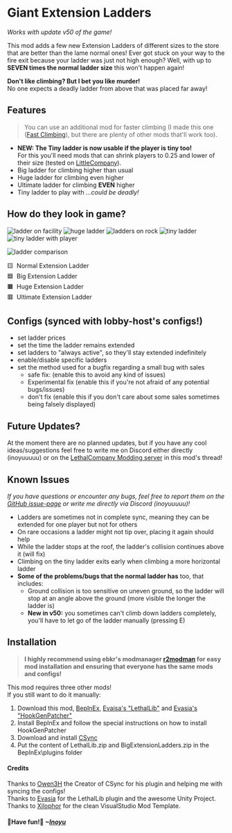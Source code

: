 # Giant Extension Ladders 
_Works with update v50 of the game!_ 

This mod adds a few new Extension Ladders of different sizes to the store that are better than the lame normal ones! Ever got stuck on your way to the fire exit because your ladder was just not high enough? Well, with up to **SEVEN times the normal ladder size** this won't happen again!

**Don't like climbing? But I bet you like murder!** \
No one expects a deadly ladder from above that was placed far away!

## Features
> You can use an additional mod for faster climbing (I made this one ([Fast Climbing](https://thunderstore.io/c/lethal-company/p/Inoyu/Fast_Climbing/)), but there are plenty of other mods that'll work too).
- **NEW: The Tiny ladder is now usable if the player is tiny too!** \
For this you'll need mods that can shrink players to 0.25 and lower of their size (tested on [LittleCompany](https://thunderstore.io/c/lethal-company/p/Toybox/LittleCompany/)).
- Big ladder for climbing higher than usual
- Huge ladder for climbing even higher
- Ultimate ladder for climbing **EVEN** higher
- Tiny ladder to play with  _...could be deadly!_

## How do they look in game?
![ladder on facility](https://i.imgur.com/tjoY2Tk.png)
![huge ladder](https://i.imgur.com/MwAOsH9.png)
![ladders on rock](https://i.imgur.com/9lWD6Ef.png)
![tiny ladder](https://i.imgur.com/oo7RxWu.png)
![tiny ladder with player](https://i.imgur.com/4yjLZWs.png)

![ladder comparison](https://i.imgur.com/qnhr69a.png)


🟨&nbsp; Normal Extension Ladder \
🟦&nbsp; Big Extension Ladder \
🟧&nbsp; Huge Extension Ladder \
🟥&nbsp; Ultimate Extension Ladder


## Configs (synced with lobby-host's configs!)
- set ladder prices
- set the time the ladder remains extended
- set ladders to "always active", so they'll stay extended indefinitely
- enable/disable specific ladders
- set the method used for a bugfix regarding a small bug with sales
     - safe fix: (enable this to avoid any kind of issues)
     - Experimental fix (enable this if you're not afraid of any potential bugs/issues)
     - don't fix (enable this if you don't care about some sales sometimes being falsely displayed)

## Future Updates?
At the moment there are no planned updates, but if you have any cool ideas/suggestions feel free to write me on Discord either directly (inoyuuuuu) or on the [LethalCompany Modding server](https://discord.gg/XeyYqRdRGC) in this mod's thread!

## Known Issues
_If you have questions or encounter any bugs, feel free to report them on the [GitHub issue-page](https://github.com/Inoyuuuuu/GiantExtensionLaddersV2/issues) or write me directly via Discord (inoyuuuuu)!_
 - Ladders are sometimes not in complete sync, meaning they can be extended for one player but not for others
 - On rare occasions a ladder might not tip over, placing it again should help
 - While the ladder stops at the roof, the ladder's collision continues above it (will fix)
 - Climbing on the tiny ladder exits early when climbing a more horizontal ladder
 - **Some of the problems/bugs that the normal ladder has** too, that includes:
   - Ground collision is too sensitive on uneven ground, so the ladder will stop at an angle above the ground (more visible the longer the ladder is)
   - **New in v50:** you sometimes can't climb down ladders completely, you'll have to let go of the ladder manually (pressing E)

## Installation
 > **I highly recommend using ebkr's modmanager [r2modman](https://thunderstore.io/package/ebkr/r2modman/) for easy mod installation and ensuring that everyone has the same mods and configs!**

This mod requires three other mods! \
If you still want to do it manually:

1. Download this mod, [BepInEx](https://thunderstore.io/c/lethal-company/p/BepInEx/BepInExPack/), [Evaisa's "LethalLib"](https://thunderstore.io/c/lethal-company/p/Evaisa/LethalLib/)
 and [Evasia's "HookGenPatcher"](https://thunderstore.io/c/lethal-company/p/Evaisa/HookGenPatcher/)
2. Install BepInEx and follow the special instructions on how to install HookGenPatcher
3. Download and install [CSync](https://thunderstore.io/c/lethal-company/p/Owen3H/CSync/)
4. Put the content of LethalLib.zip and BigExtensionLadders.zip in the BepInEx\plugins folder

#### Credits
Thanks to [Owen3H](https://github.com/Owen3H) the Creator of CSync for his plugin and helping me with syncing the configs! \
Thanks to [Evasia](https://github.com/EvaisaDev) for the LethalLib plugin and the awesome Unity Project. \
Thanks to [Xilophor](https://github.com/Xilophor) for the clean VisualStudio Mod Template.

#### 🌸Have fun!🌸 _~[Inoyu](https://github.com/Inoyuuuuu)_
